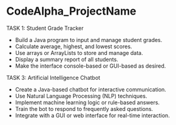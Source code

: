 # CodeAlpha_ProjectName

TASK 1: Student Grade Tracker 

- Build a Java program to input and manage student grades.
- Calculate average, highest, and lowest scores.
- Use arrays or ArrayLists to store and manage data.
- Display a summary report of all students.
- Make the interface console-based or GUI-based as desired.

TASK 3: Artificial Intelligence Chatbot
- Create a Java-based chatbot for interactive communication.
- Use Natural Language Processing (NLP) techniques.
- Implement machine learning logic or rule-based answers.
- Train the bot to respond to frequently asked questions.
- Integrate with a GUI or web interface for real-time interaction.
  
